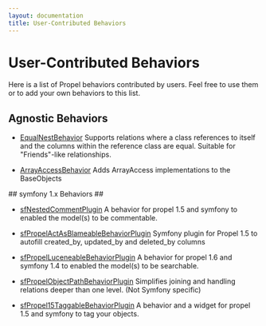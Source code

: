 ```yaml
---
layout: documentation
title: User-Contributed Behaviors
---
```


# User-Contributed Behaviors #

Here is a list of Propel behaviors contributed by users. Feel free to use them or to add your own behaviors to this list.


## Agnostic Behaviors ##

* [EqualNestBehavior](http://github.com/CraftyShadow/EqualNestBehavior) Supports relations where a class references to itself and the columns within the reference class are equal. Suitable for "Friends"-like relationships.

* [ArrayAccessBehavior](http://github.com/nnarhinen/propel-arrayaccess) Adds ArrayAccess implementations to the BaseObjects


## symfony 1.x Behaviors ##

* [sfNestedCommentPlugin](https://github.com/nibsirahsieu/sfNestedCommentPlugin) A behavior for propel 1.5 and symfony to enabled the model(s) to be commentable.

* [sfPropelActAsBlameableBehaviorPlugin](https://github.com/ArnaudD/sfPropelActAsBlameableBehaviorPlugin) Symfony plugin for Propel 1.5 to autofill created_by, updated_by and deleted_by columns

* [sfPropelLuceneableBehaviorPlugin](https://github.com/nibsirahsieu/sfPropelLuceneableBehaviorPlugin) A behavior for propel 1.6 and symfony 1.4 to enabled the model(s) to be searchable.

* [sfPropelObjectPathBehaviorPlugin](http://www.symfony-project.org/plugins/sfPropelObjectPathBehaviorPlugin) Simplifies joining and handling relations deeper than one level. (Not Symfony specific)

* [sfPropel15TaggableBehaviorPlugin](https://bitbucket.org/matteosister/sfpropelormtaggablebehaviorplugin) A behavior and a widget for propel 1.5 and symfony to tag your objects.
